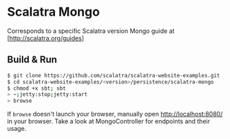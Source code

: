 # Scalatra Mongo #

Corresponds to a specific Scalatra version Mongo guide at [http://scalatra.org/guides]

## Build & Run ##

```sh
$ git clone https://github.com/scalatra/scalatra-website-examples.git
$ cd scalatra-website-examples/<version>/persistence/scalatra-mongo
$ chmod +x sbt; sbt
> ~;jetty:stop;jetty:start
> browse
```

If `browse` doesn't launch your browser, manually open [http://localhost:8080/](http://localhost:8080/) in your browser.
Take a look at MongoController for endpoints and their usage.